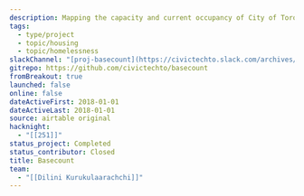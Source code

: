 ```yaml
---
description: Mapping the capacity and current occupancy of City of Toronto emergency shelters
tags:
  - type/project
  - topic/housing
  - topic/homelessness
slackChannel: "[proj-basecount](https://civictechto.slack.com/archives/C8VT5L32Q)"
gitrepo: https://github.com/civictechto/basecount
fromBreakout: true
launched: false
online: false
dateActiveFirst: 2018-01-01
dateActiveLast: 2018-01-01
source: airtable original
hacknight:
  - "[[251]]"
status_project: Completed
status_contributor: Closed
title: Basecount
team:
  - "[[Dilini Kurukulaarachchi]]"
---
```

